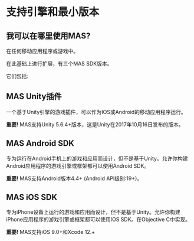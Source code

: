 # 支持引擎和最小版本

## 我可以在哪里使用MAS?

在任何移动应用程序或游戏中。

在此基础上进行扩展，有三个MAS SDK版本。

它们包括:

## MAS Unity插件

一个基于Unity引擎的游戏插件，可以作为IOS或Android的移动应用程序运行。

**重要!**  MAS支持Unity 5.6.4+版本，这是Unity在2017年10月16日发布的版本。

## MAS Android SDK

专为运行在Android手机上的游戏和应用而设计，但不是基于Unity。允许你构建Android应用程序的游戏引擎或框架都可以使用Android SDK。

**重要!** MAS支持Android版本4.4+ (Android API级别:19+)。

## MAS iOS SDK

专为iPhone设备上运行的游戏和应用而设计，但不是基于Unity。允许你构建iPhone应用程序的游戏引擎或框架都可以使用IOS SDK。在Objective C中实现。

**重要!** MAS支持iOS 9.0+和Xcode 12.+

